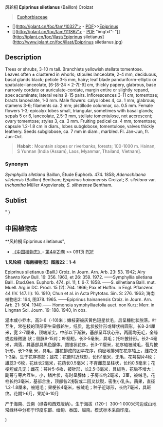 风轮桐 **Epiprinus siletianus** (Baillon) Croizat

> [Euphorbiaceae](http://www.iplant.cn/info/Euphorbiaceae?t=foc)
* [](http://iplant.cn/foc/fam/10327'> - [PDF](http://iplant.cn/foc/pdf/Euphorbiaceae.pdf)>>[Epiprinus](http://www.iplant.cn/info/Epiprinus?t=foc)
* [](http://iplant.cn/foc/fam/111867'> - [PDF](http://www.iplant.cn/foc/pdf/Epiprinus.pdf)
  "imgtxt": "[](http://iplant.cn/foc/illast/Epiprinus siletianus](http://www.iplant.cn/foc/illast/Epiprinus siletianus.jpg)

## Description

Trees or shrubs, 3-10 m tall. Branchlets yellowish stellate tomentose. Leaves often ± clustered in whorls; stipules lanceolate, 2-4 mm, deciduous, basal glands black; petiole 3-5 mm, hairy; leaf blade panduriform-elliptic or spatulate-lanceolate, [6-]8-24 × 2-7[-9] cm, thickly papery, glabrous, base narrowly cordate or auriculate-cordate, margin entire or slightly repand, apex acuminate; lateral veins 9-15 pairs. Inflorescences 3-11 cm, tomentose; bracts lanceolate, 1-3 mm. Male flowers: calyx lobes 4, ca. 1 mm, glabrous; stamens 3-6; filaments ca. 2 mm; pistillode columnar, ca. 0.5 mm. Female flowers 1-3; epicalyx lobes small, triangular, sometimes with basal glands; sepals 5 or 6, lanceolate, 2.5-3 mm, stellate tomentulose, not accrescent; ovary tomentose; styles 3, ca. 3 mm. Fruiting pedicel ca. 4 mm, tomentose; capsule 1.2-1.8 cm in diam., lobes subglobose, tomentulose, valves thickly leathery. Seeds subglobose, ca. 7 mm in diam., marbled. Fl. Jan-Jun, fr. Jun-Oct.


> **Habait** : 
> Mountain slopes or riverbanks, forests; 100-1000 m. Hainan, S Yunnan [India (Assam), Laos, Myanmar, Thailand, Vietnam].

### Synonym
*Symphyllia siletiana* Baillon, Étude Euphorb. 474. 1858; *Adenochlaena siletensis* (Baillon) Bentham; *Epiprinus hainanensis* Croizat; *S. siletiana* var. *trichantha* Müller Argoviensis; *S. silhetense* Bentham.


## Sublist
"
}
## 中国植物志



**风轮桐 Epiprinus siletianus",



* [《中国植物志》](http://www.iplant.cn/frps)- [第44(2)卷](http://www.iplant.cn/frps/vol/44(2)) >> 091页 [PDF](http://www.iplant.cn/frps/pdf/44(2)/091.PDF)


**1.风轮桐（海南植物志）图版22：1-4**

Epiprinus siletianus (Baill.) Croiz. in Journ. Arn. Arb. 23: 53. 1942; Airy Shawto Kew Bull. 16: 356. 1963, et 26: 359. 1972. ——Symphyllia siletiana Baill. Etud.Gen. Euphorb. 474. pl. 11, f. 6-7. 1858. ——S. silhetiana Baill. mut. Muell. Arg.in DC. Prodr. 15 (2): 764. 1866; Pax et Hoffm. in Engl. Pflanzenr. 44 (IV. 147. Ⅱ): 16. 1910; Chun et al. in Acta Phytotax. Sin. S: 276. 1963; 海南植物志2: 164, 图378. 1965. ——Epiprinus hainanensis Croiz. in Journ. Arn. Arb. 21: 504. 1940.—— Homonoia symphylliaefolia auct. non Kurz: Merr. in Lingnan Sci. Journ. 19: 188. 1940, in obs.

灌木或小乔木，高3-6（-10)米；嫩枝密被灰黄色短星状毛，后呈糠秕状脱落。叶互生，常在枝的顶部密生呈假轮生，纸质，匙状披针形或琴状椭圆形，长8-24厘米，宽 2-7厘米，顶端渐尖，中部以下渐狭，基部呈耳状心形，两面均无毛，全缘或边缘微波 状；侧脉9-15对；叶柄短，长3-5毫米，具毛；托叶披针形。长2-4毫米，凋落，其基部具黑色腺体。圆锥状花序，长3-11厘米，花序轴被绒毛，苞片披针形，长1-3毫 米，具毛，雄花排成的团伞花序，稍密地排列在花序轴上，雌花仅1-3朵，生于花序基部；雄花：花蕾时近球形，长约1毫米，无毛，花萼裂片4枚；雄蕊3-6枚，花丝长2毫米，花药长0.5毫米；不育雌蕊呈柱状，长约0.5毫米；花梗短或几无；雌花：萼片5-6枚，披针形，长2.5-3毫米，具绒毛，花后不增大；副萼与萼片互生，小，鳞片状，有时呈腺体；子房长约2毫米，3室，被绒毛，花柱长约3毫米，基部合生，顶部各2浅裂或二回叉状裂，密生小乳头。蒴果，直径1.2-1.8厘米，被短毛；果梗长4毫米，被绒毛；种子近球形，长约7毫米，具斑纹。花期1-6月，果期6-10月

产于海南、云南（绿春和西双版纳）。生于海拔（120-）300-1 000米河边或山地常绿林中分布于印度东部、缅甸、泰国、越南。模式标本采自印度。



}
